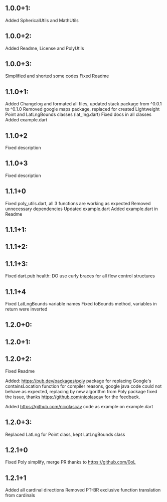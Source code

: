 ## 1.0.0+1:
Added SphericalUtils and MathUtils

## 1.0.0+2:
Added Readme, License and PolyUtils

## 1.0.0+3:
Simplified and shorted some codes
Fixed Readme

## 1.1.0+1:
Added Changelog and formated all files, updated stack package from ^0.0.1 to ^0.1.0
Removed google maps package, replaced for created Lightweight Point and LatLngBounds classes (lat_lng.dart)
Fixed docs in all classes
Added example.dart

## 1.1.0+2
Fixed description

## 1.1.0+3
Fixed description

## 1.1.1+0
Fixed poly_utils.dart, all 3 functions are working as expected
Removed unnecessary dependencies
Updated example.dart
Added example.dart in Readme

## 1.1.1+1:
## 1.1.1+2:
## 1.1.1+3:
Fixed dart.pub health:
DO use curly braces for all flow control structures

## 1.1.1+4
Fixed LatLngBounds variable names
Fixed toBounds method, variables in return were inverted

## 1.2.0+0:
## 1.2.0+1:
## 1.2.0+2:
Fixed Readme

Added: https://pub.dev/packages/poly package for replacing Google's containsLocation function for compiler reasons, google java code could not behave as expected, replacing by new algorithm from Poly package fixed the issue, thanks https://github.com/nicolascav for the feedback.

Added https://github.com/nicolascav code as example on example.dart

## 1.2.0+3:
Replaced LatLng for Point class, kept LatLngBounds class

## 1.2.1+0
Fixed Poly simplify, merge PR thanks to https://github.com/0oL

## 1.2.1+1
Added all cardinal directions
Removed PT-BR exclusive function translation from cardinals